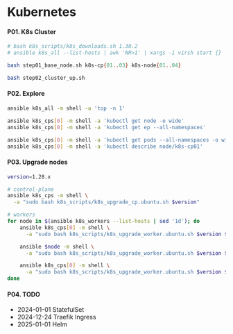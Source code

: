 # Kubernetes

#### P01. K8s Cluster
```bash
# bash k8s_scripts/k8s_downloads.sh 1.30.2
# ansible k8s_all --list-hosts | awk 'NR>1' | xargs -i virsh start {}

bash step01_base_node.sh k8s-cp{01..03} k8s-node{01..04}

bash step02_cluster_up.sh
```

#### P02. Explore
```bash
ansible k8s_all -m shell -a 'top -n 1'

ansible k8s_cps[0] -m shell -a 'kubectl get node -o wide'
ansible k8s_cps[0] -m shell -a 'kubectl get ep --all-namespaces'

ansible k8s_cps[0] -m shell -a 'kubectl get pods --all-namespaces -o wide'
ansible k8s_cps[0] -m shell -a 'kubectl describe node/k8s-cp01'
```

#### P03. Upgrade nodes
```bash
version=1.28.x

# control-plane
ansible k8s_cps -m shell \
  -a "sudo bash k8s_scripts/k8s_upgrade_cp.ubuntu.sh $version"

# workers
for node in $(ansible k8s_workers --list-hosts | sed '1d'); do
    ansible k8s_cps[0] -m shell \
      -a "sudo bash k8s_scripts/k8s_upgrade_worker.ubuntu.sh $version $node 1"

    ansible $node -m shell \
      -a "sudo bash k8s_scripts/k8s_upgrade_worker.ubuntu.sh $version $node 2"

    ansible k8s_cps[0] -m shell \
      -a "sudo bash k8s_scripts/k8s_upgrade_worker.ubuntu.sh $version $node 3"
done
```

#### P04. TODO
- 2024-01-01 StatefulSet
- 2024-12-24 Traefik Ingress
- 2025-01-01 Helm
